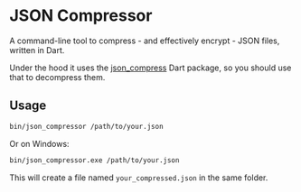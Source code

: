 # JSON Compressor

A command-line tool to compress - and effectively encrypt - JSON files, written in Dart.

Under the hood it uses the [json_compress](https://github.com/cyberpwnn/dart_json_compress) Dart package, so you should use that to decompress them.

## Usage

```bash
bin/json_compressor /path/to/your.json
```

Or on Windows:

```bash
bin/json_compressor.exe /path/to/your.json
```

This will create a file named `your_compressed.json` in the same folder.
